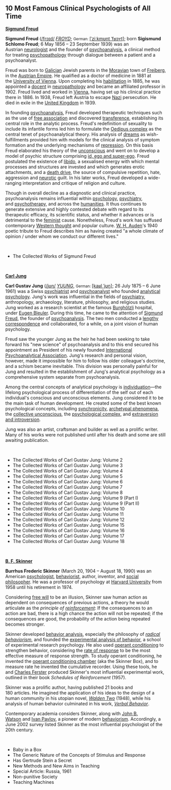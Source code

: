 <h2>10 Most Famous Clinical Psychologists of All Time </h2>


<p><strong><a href="https://en.wikipedia.org/wiki/Sigmund_Freud">Sigmund Freud</a></strong></p>
<p><strong>Sigmund Freud</strong>&nbsp;(<span class="rt-commentedText nowrap"><span class="IPA nopopups noexcerpt"><a title="Help:IPA/English" href="https://en.wikipedia.org/wiki/Help:IPA/English">/<span title="'f' in 'find'">f</span><span title="'r' in 'rye'">r</span><span title="/ɔɪ/: 'oi' in 'choice'">ɔɪ</span><span title="'d' in 'dye'">d</span>/</a></span></span>&nbsp;<a title="Help:Pronunciation respelling key" href="https://en.wikipedia.org/wiki/Help:Pronunciation_respelling_key"><em title="English pronunciation respelling">FROYD</em></a>;&nbsp;<small>German:&nbsp;</small><span class="IPA" title="Representation in the International Phonetic Alphabet (IPA)"><a title="Help:IPA/Standard German" href="https://en.wikipedia.org/wiki/Help:IPA/Standard_German">[ˈziːkmʊnt ˈfʁɔʏt]</a></span>; born&nbsp;<strong>Sigismund Schlomo Freud</strong>; 6 May 1856 &ndash; 23 September 1939) was an Austrian&nbsp;<a class="mw-redirect" title="Neurologist" href="https://en.wikipedia.org/wiki/Neurologist">neurologist</a>&nbsp;and the founder of&nbsp;<a title="Psychoanalysis" href="https://en.wikipedia.org/wiki/Psychoanalysis">psychoanalysis</a>, a clinical method for treating&nbsp;<a title="Psychopathology" href="https://en.wikipedia.org/wiki/Psychopathology">psychopathology</a>&nbsp;through dialogue between a patient and a psychoanalyst.</p>
<p>Freud was born to&nbsp;<a title="Galicia (Eastern Europe)" href="https://en.wikipedia.org/wiki/Galicia_(Eastern_Europe)">Galician</a>&nbsp;Jewish parents in the&nbsp;<a title="Moravia" href="https://en.wikipedia.org/wiki/Moravia">Moravian</a>&nbsp;town of&nbsp;<a title="Př&iacute;bor" href="https://en.wikipedia.org/wiki/P%C5%99%C3%ADbor">Freiberg</a>, in the&nbsp;<a title="Austrian Empire" href="https://en.wikipedia.org/wiki/Austrian_Empire">Austrian Empire</a>. He qualified as a doctor of medicine in 1881 at the&nbsp;<a title="University of Vienna" href="https://en.wikipedia.org/wiki/University_of_Vienna">University of Vienna</a>.&nbsp;Upon completing his&nbsp;<a title="Habilitation" href="https://en.wikipedia.org/wiki/Habilitation">habilitation</a>&nbsp;in 1885, he was appointed a&nbsp;<a title="Docent" href="https://en.wikipedia.org/wiki/Docent">docent</a>&nbsp;in&nbsp;<a title="Neuropathology" href="https://en.wikipedia.org/wiki/Neuropathology">neuropathology</a>&nbsp;and became an affiliated professor in 1902.&nbsp;Freud lived and worked in&nbsp;<a title="Vienna" href="https://en.wikipedia.org/wiki/Vienna">Vienna</a>, having set up his clinical practice there in 1886. In 1938, Freud left Austria to escape&nbsp;<a class="mw-redirect" title="Nazi" href="https://en.wikipedia.org/wiki/Nazi">Nazi</a>&nbsp;persecution. He died in exile in the&nbsp;<a title="United Kingdom" href="https://en.wikipedia.org/wiki/United_Kingdom">United Kingdom</a>&nbsp;in 1939.</p>
<p>In founding&nbsp;<a title="Psychoanalysis" href="https://en.wikipedia.org/wiki/Psychoanalysis">psychoanalysis</a>, Freud developed therapeutic techniques such as the use of&nbsp;<a title="Free association (psychology)" href="https://en.wikipedia.org/wiki/Free_association_(psychology)">free association</a>&nbsp;and discovered&nbsp;<a title="Transference" href="https://en.wikipedia.org/wiki/Transference">transference</a>, establishing its central role in the analytic process. Freud's redefinition of sexuality to include its infantile forms led him to formulate the&nbsp;<a title="Oedipus complex" href="https://en.wikipedia.org/wiki/Oedipus_complex">Oedipus complex</a>&nbsp;as the central tenet of psychoanalytical theory.&nbsp;His analysis of&nbsp;<a title="Dream" href="https://en.wikipedia.org/wiki/Dream">dreams</a>&nbsp;as wish-fulfillments provided him with models for the clinical analysis of symptom formation and the underlying mechanisms of&nbsp;<a title="Repression (psychology)" href="https://en.wikipedia.org/wiki/Repression_(psychology)">repression</a>. On this basis Freud elaborated his theory of the&nbsp;<a href="https://en.wikipedia.org/wiki/Sigmund_Freud#The_Unconscious">unconscious</a>&nbsp;and went on to develop a model of psychic structure comprising&nbsp;<a title="Id, ego and super-ego" href="https://en.wikipedia.org/wiki/Id,_ego_and_super-ego">id, ego and super-ego</a>.&nbsp;Freud postulated the existence of&nbsp;<a title="Libido" href="https://en.wikipedia.org/wiki/Libido">libido</a>, a sexualised energy with which mental processes and structures are invested and which generates erotic attachments, and a&nbsp;<a title="Death drive" href="https://en.wikipedia.org/wiki/Death_drive">death drive</a>, the source of compulsive repetition, hate, aggression and&nbsp;<a title="Neurosis" href="https://en.wikipedia.org/wiki/Neurosis">neurotic</a>&nbsp;guilt.&nbsp;In his later works, Freud developed a wide-ranging interpretation and critique of religion and culture.</p>
<p>Though in overall decline as a diagnostic and clinical practice, psychoanalysis remains influential within&nbsp;<a title="Psychology" href="https://en.wikipedia.org/wiki/Psychology">psychology</a>,&nbsp;<a title="Psychiatry" href="https://en.wikipedia.org/wiki/Psychiatry">psychiatry</a>, and&nbsp;<a title="Psychotherapy" href="https://en.wikipedia.org/wiki/Psychotherapy">psychotherapy</a>, and across the&nbsp;<a title="Humanities" href="https://en.wikipedia.org/wiki/Humanities">humanities</a>. It thus continues to generate extensive and highly contested debate with regard to its therapeutic efficacy, its scientific status, and whether it advances or is detrimental to the&nbsp;<a class="mw-redirect" title="Feminist" href="https://en.wikipedia.org/wiki/Feminist">feminist</a>&nbsp;cause.&nbsp;Nonetheless, Freud's work has suffused contemporary&nbsp;<a class="mw-redirect" title="Western thought" href="https://en.wikipedia.org/wiki/Western_thought">Western thought</a>&nbsp;and popular culture.&nbsp;<span class="nowrap"><a title="W. H. Auden" href="https://en.wikipedia.org/wiki/W._H._Auden">W. H. Auden</a>'s</span>&nbsp;1940 poetic tribute to Freud describes him as having created "a whole climate of opinion / under whom we conduct our different lives."</p>
</br>
<ul>

 <li><a target="_blank" href="https://github.com/manjunath5496/10-Most-Famous-Clinical-Psychologists-of-All-Time/blob/master/clin(1).pdf" style="text-decoration:none;">The Collected Works of Sigmund Freud</a></li>

</ul>

</br>
<p><strong><a href="https://en.wikipedia.org/wiki/Carl_Jung">Carl Jung</a></strong></p>
<p><strong>Carl Gustav Jung</strong>&nbsp;(<span class="rt-commentedText nowrap"><span class="IPA nopopups noexcerpt"><a title="Help:IPA/English" href="https://en.wikipedia.org/wiki/Help:IPA/English">/<span title="/j/: 'y' in 'yes'">j</span><span title="/ʊ/: 'u' in 'push'">ʊ</span><span title="/ŋ/: 'ng' in 'sing'">ŋ</span>/</a></span></span>&nbsp;<a title="Help:Pronunciation respelling key" href="https://en.wikipedia.org/wiki/Help:Pronunciation_respelling_key"><em title="English pronunciation respelling">YUUNG</em></a>,&nbsp;<small>German:&nbsp;</small><span class="IPA" title="Representation in the International Phonetic Alphabet (IPA)"><a title="Help:IPA/Standard German" href="https://en.wikipedia.org/wiki/Help:IPA/Standard_German">[kaʁl ˈjʊŋ]</a></span>; 26 July 1875&nbsp;&ndash; 6 June 1961) was a Swiss&nbsp;<a title="Psychiatrist" href="https://en.wikipedia.org/wiki/Psychiatrist">psychiatrist</a>&nbsp;and&nbsp;<a class="mw-redirect" title="Psychoanalyst" href="https://en.wikipedia.org/wiki/Psychoanalyst">psychoanalyst</a>&nbsp;who founded&nbsp;<a title="Analytical psychology" href="https://en.wikipedia.org/wiki/Analytical_psychology">analytical psychology</a>. Jung's work was influential in the fields of&nbsp;<a title="Psychiatry" href="https://en.wikipedia.org/wiki/Psychiatry">psychiatry</a>, anthropology, archaeology, literature, philosophy, and religious studies. Jung worked as a research scientist at the famous&nbsp;<a title="Burgh&ouml;lzli" href="https://en.wikipedia.org/wiki/Burgh%C3%B6lzli">Burgh&ouml;lzli</a>&nbsp;hospital, under&nbsp;<a title="Eugen Bleuler" href="https://en.wikipedia.org/wiki/Eugen_Bleuler">Eugen Bleuler</a>. During this time, he came to the attention of&nbsp;<a title="Sigmund Freud" href="https://en.wikipedia.org/wiki/Sigmund_Freud">Sigmund Freud</a>, the founder of&nbsp;<a title="Psychoanalysis" href="https://en.wikipedia.org/wiki/Psychoanalysis">psychoanalysis</a>. The two men conducted a&nbsp;<a title="The Freud/Jung Letters" href="https://en.wikipedia.org/wiki/The_Freud/Jung_Letters">lengthy correspondence</a>&nbsp;and collaborated, for a while, on a joint vision of human psychology.</p>
<p>Freud saw the younger Jung as the heir he had been seeking to take forward his "new science" of psychoanalysis and to this end secured his appointment as President of his newly founded&nbsp;<a title="International Psychoanalytical Association" href="https://en.wikipedia.org/wiki/International_Psychoanalytical_Association">International Psychoanalytical Association</a>. Jung's research and personal vision, however, made it impossible for him to follow his older colleague's doctrine, and a schism became inevitable. This division was personally painful for Jung and resulted in the establishment of Jung's analytical psychology as a comprehensive system separate from psychoanalysis.</p>
<p>Among the central concepts of analytical psychology is&nbsp;<a title="Individuation" href="https://en.wikipedia.org/wiki/Individuation#Carl_Jung">individuation</a>&mdash;the lifelong psychological process of differentiation of the self out of each individual's conscious and unconscious elements. Jung considered it to be the main task of human development. He created some of the best known psychological concepts, including&nbsp;<a title="Synchronicity" href="https://en.wikipedia.org/wiki/Synchronicity">synchronicity</a>,&nbsp;<a title="Jungian archetypes" href="https://en.wikipedia.org/wiki/Jungian_archetypes">archetypal phenomena</a>, the&nbsp;<a title="Collective unconscious" href="https://en.wikipedia.org/wiki/Collective_unconscious">collective unconscious</a>, the&nbsp;<a title="Complex (psychology)" href="https://en.wikipedia.org/wiki/Complex_(psychology)">psychological complex</a>, and&nbsp;<a title="Extraversion and introversion" href="https://en.wikipedia.org/wiki/Extraversion_and_introversion">extraversion and introversion</a>.</p>
<p>Jung was also an artist, craftsman and builder as well as a prolific writer. Many of his works were not published until after his death and some are still awaiting publication.</p>
</br>
<ul>

 <li><a target="_blank" href="https://github.com/manjunath5496/10-Most-Famous-Clinical-Psychologists-of-All-Time/blob/master/clin(2).pdf" style="text-decoration:none;">The Collected Works of Carl Gustav Jung: Volume 2</a></li>
  <li><a target="_blank" href="https://github.com/manjunath5496/10-Most-Famous-Clinical-Psychologists-of-All-Time/blob/master/clin(13).pdf" style="text-decoration:none;">The Collected Works of Carl Gustav Jung: Volume 3</a></li>
   <li><a target="_blank" href="https://github.com/manjunath5496/10-Most-Famous-Clinical-Psychologists-of-All-Time/blob/master/clin(6).pdf" style="text-decoration:none;">The Collected Works of Carl Gustav Jung: Volume 4</a></li>
   <li><a target="_blank" href="https://github.com/manjunath5496/10-Most-Famous-Clinical-Psychologists-of-All-Time/blob/master/clin(5).pdf" style="text-decoration:none;">The Collected Works of Carl Gustav Jung: Volume 5</a></li>
   <li><a target="_blank" href="https://github.com/manjunath5496/10-Most-Famous-Clinical-Psychologists-of-All-Time/blob/master/clin(14).pdf" style="text-decoration:none;">The Collected Works of Carl Gustav Jung: Volume 6</a></li>  
    <li><a target="_blank" href="https://github.com/manjunath5496/10-Most-Famous-Clinical-Psychologists-of-All-Time/blob/master/clin(9).pdf" style="text-decoration:none;">The Collected Works of Carl Gustav Jung: Volume 7</a></li>  
 <li><a target="_blank" href="https://github.com/manjunath5496/10-Most-Famous-Clinical-Psychologists-of-All-Time/blob/master/clin(4).pdf" style="text-decoration:none;">The Collected Works of Carl Gustav Jung: Volume 8</a></li>
     <li><a target="_blank" href="https://github.com/manjunath5496/10-Most-Famous-Clinical-Psychologists-of-All-Time/blob/master/clin(11).pdf" style="text-decoration:none;">The Collected Works of Carl Gustav Jung: Volume 9 (Part I)</a></li>
      <li><a target="_blank" href="https://github.com/manjunath5496/10-Most-Famous-Clinical-Psychologists-of-All-Time/blob/master/clin(16).pdf" style="text-decoration:none;">The Collected Works of Carl Gustav Jung: Volume 9 (Part II)</a></li>
    <li><a target="_blank" href="https://github.com/manjunath5496/10-Most-Famous-Clinical-Psychologists-of-All-Time/blob/master/clin(17).pdf" style="text-decoration:none;">The Collected Works of Carl Gustav Jung: Volume 10</a></li>    
  <li><a target="_blank" href="https://github.com/manjunath5496/10-Most-Famous-Clinical-Psychologists-of-All-Time/blob/master/clin(10).pdf" style="text-decoration:none;">The Collected Works of Carl Gustav Jung: Volume 11</a></li>
 <li><a target="_blank" href="https://github.com/manjunath5496/10-Most-Famous-Clinical-Psychologists-of-All-Time/blob/master/clin(3).pdf" style="text-decoration:none;">The Collected Works of Carl Gustav Jung: Volume 12</a></li>
  <li><a target="_blank" href="https://github.com/manjunath5496/10-Most-Famous-Clinical-Psychologists-of-All-Time/blob/master/clin(7).pdf" style="text-decoration:none;">The Collected Works of Carl Gustav Jung: Volume 15</a></li>
   <li><a target="_blank" href="https://github.com/manjunath5496/10-Most-Famous-Clinical-Psychologists-of-All-Time/blob/master/clin(8).pdf" style="text-decoration:none;">The Collected Works of Carl Gustav Jung: Volume 16</a></li>
   <li><a target="_blank" href="https://github.com/manjunath5496/10-Most-Famous-Clinical-Psychologists-of-All-Time/blob/master/clin(15).pdf" style="text-decoration:none;">The Collected Works of Carl Gustav Jung: Volume 17</a></li> 
   <li><a target="_blank" href="https://github.com/manjunath5496/10-Most-Famous-Clinical-Psychologists-of-All-Time/blob/master/clin(12).pdf" style="text-decoration:none;">The Collected Works of Carl Gustav Jung: Volume 18</a></li>  


</ul>

</br>


<p><strong><a href="https://en.wikipedia.org/wiki/B._F._Skinner">B. F. Skinner</a></strong></p>
<p><strong>Burrhus Frederic Skinner</strong>&nbsp;(March 20, 1904 &ndash; August 18, 1990) was an American&nbsp;<a title="Psychologist" href="https://en.wikipedia.org/wiki/Psychologist">psychologist</a>,&nbsp;<a class="mw-redirect" title="Behaviorist" href="https://en.wikipedia.org/wiki/Behaviorist">behaviorist</a>, author, inventor, and&nbsp;<a title="Social philosophy" href="https://en.wikipedia.org/wiki/Social_philosophy">social philosopher</a>.&nbsp;He was a professor of psychology at&nbsp;<a title="Harvard University" href="https://en.wikipedia.org/wiki/Harvard_University">Harvard University</a>&nbsp;from 1958 until his retirement in 1974.</p>
<p>Considering&nbsp;<a title="Free will" href="https://en.wikipedia.org/wiki/Free_will">free will</a>&nbsp;to be an illusion, Skinner saw human action as dependent on consequences of previous actions, a theory he would articulate as the&nbsp;<em>principle of&nbsp;<a title="Reinforcement" href="https://en.wikipedia.org/wiki/Reinforcement">reinforcement</a></em>: If the consequences to an action are bad, there is a high chance the action will not be repeated; if the consequences are good, the probability of the action being repeated becomes stronger.</p>
<p>Skinner developed&nbsp;<a title="Applied behavior analysis" href="https://en.wikipedia.org/wiki/Applied_behavior_analysis">behavior analysis</a>, especially the philosophy of&nbsp;<em><a title="Radical behaviorism" href="https://en.wikipedia.org/wiki/Radical_behaviorism">radical behaviorism</a></em>,&nbsp;and founded the&nbsp;<a title="Experimental analysis of behavior" href="https://en.wikipedia.org/wiki/Experimental_analysis_of_behavior">experimental analysis of behavior</a>, a school of experimental research psychology. He also used&nbsp;<a title="Operant conditioning" href="https://en.wikipedia.org/wiki/Operant_conditioning">operant conditioning</a>&nbsp;to strengthen behavior, considering the&nbsp;<a title="Rate of response" href="https://en.wikipedia.org/wiki/Rate_of_response">rate of response</a>&nbsp;to be the most effective measure of response strength. To study operant conditioning, he invented the&nbsp;<a title="Operant conditioning chamber" href="https://en.wikipedia.org/wiki/Operant_conditioning_chamber">operant conditioning chamber</a>&nbsp;(aka the Skinner Box),&nbsp;and to measure rate he invented the cumulative recorder. Using these tools, he and&nbsp;<a title="Charles Ferster" href="https://en.wikipedia.org/wiki/Charles_Ferster">Charles Ferster</a>&nbsp;produced Skinner's most influential experimental work, outlined in their book&nbsp;<em>Schedules of Reinforcement</em>&nbsp;(1957).</p>
<p>Skinner was a prolific author, having published 21&nbsp;books and 180&nbsp;articles.&nbsp;He imagined the application of his ideas to the design of a human community in his utopian novel,&nbsp;<em><a title="Walden Two" href="https://en.wikipedia.org/wiki/Walden_Two">Walden Two</a></em>&nbsp;(1948),&nbsp;while his analysis of human behavior culminated in his work,&nbsp;<em><a title="Verbal Behavior" href="https://en.wikipedia.org/wiki/Verbal_Behavior">Verbal Behavior</a></em>.</p>
<p>Contemporary academia considers Skinner, along with&nbsp;<a title="John B. Watson" href="https://en.wikipedia.org/wiki/John_B._Watson">John B. Watson</a>&nbsp;and&nbsp;<a title="Ivan Pavlov" href="https://en.wikipedia.org/wiki/Ivan_Pavlov">Ivan Pavlov</a>, a pioneer of modern&nbsp;<a title="Behaviorism" href="https://en.wikipedia.org/wiki/Behaviorism">behaviorism</a>. Accordingly, a June 2002 survey listed Skinner as the most influential psychologist of the 20th century.</p>

</br>

<ul>

 <li><a target="_blank" href="https://github.com/manjunath5496/10-Most-Famous-Clinical-Psychologists-of-All-Time/blob/master/clin(18).pdf" style="text-decoration:none;">Baby in a Box</a></li>
 
  <li><a target="_blank" href="https://github.com/manjunath5496/10-Most-Famous-Clinical-Psychologists-of-All-Time/blob/master/clin(19).pdf" style="text-decoration:none;">The Generic Nature of the Concepts of Stimulus and Response</a></li>
 
 
 <li><a target="_blank" href="https://github.com/manjunath5496/10-Most-Famous-Clinical-Psychologists-of-All-Time/blob/master/clin(20).pdf" style="text-decoration:none;">Has Gertrude Stein a Secret</a></li>
 
  <li><a target="_blank" href="https://github.com/manjunath5496/10-Most-Famous-Clinical-Psychologists-of-All-Time/blob/master/clin(21).pdf" style="text-decoration:none;">New Methods and New Aims in Teaching</a></li>
 
  
  <li><a target="_blank" href="https://github.com/manjunath5496/10-Most-Famous-Clinical-Psychologists-of-All-Time/blob/master/clin(22).pdf" style="text-decoration:none;">Special Article: Russia, 1961</a></li>
 
 
 <li><a target="_blank" href="https://github.com/manjunath5496/10-Most-Famous-Clinical-Psychologists-of-All-Time/blob/master/clin(23).pdf" style="text-decoration:none;">Non-punitive Society</a></li>
 
  <li><a target="_blank" href="https://github.com/manjunath5496/10-Most-Famous-Clinical-Psychologists-of-All-Time/blob/master/clin(21).pdf" style="text-decoration:none;"> Teaching Machines</a></li>
 
 
</ul>

</br>
